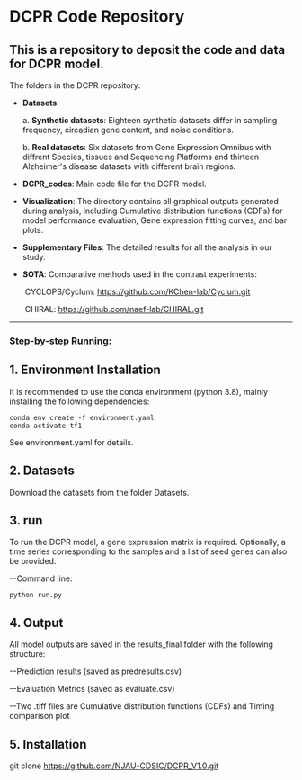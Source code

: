 
# **DCPR** Code Repository

This is a repository to deposit the code and data for **DCPR** model. 
---

The folders in the DCPR repository:

- **Datasets**: 

  a. **Synthetic datasets**: Eighteen synthetic datasets differ in sampling frequency, circadian gene content, and noise conditions.

  b. **Real datasets**: Six datasets from Gene Expression Omnibus with diffrent Species, tissues and Sequencing Platforms and thirteen Alzheimer's disease datasets with different brain regions.

- **DCPR_codes**: Main code file for the DCPR model.

- **Visualization**: The directory contains all graphical outputs generated during analysis, including Cumulative distribution functions (CDFs) for model performance evaluation, Gene expression fitting curves, and bar plots.

- **Supplementary Files**: The detailed results for all the analysis in our study.

- **SOTA**: Comparative methods used in the contrast experiments:

  ​	CYCLOPS/Cyclum: https://github.com/KChen-lab/Cyclum.git

  ​	CHIRAL: https://github.com/naef-lab/CHIRAL.git

---



### **Step-by-step Running:**

## 1. Environment Installation

It is recommended to use the conda environment (python 3.8), mainly installing the following dependencies:

```
conda env create -f environment.yaml  
conda activate tf1            
```
See environment.yaml for details.



## 2. Datasets

Download the datasets from the folder Datasets.



## 3. run

To run the DCPR model, a gene expression matrix is required. Optionally, a time series corresponding to the samples and a list of seed genes can also be provided.

--Command line:

```
python run.py 
```


## 4.  Output

All model outputs are saved in the results_final folder with the following structure:

--Prediction results (saved as predresults.csv)

--Evaluation Metrics (saved as evaluate.csv)

--Two .tiff files are Cumulative distribution functions (CDFs) and Timing comparison plot 



## 5.  Installation

git clone https://github.com/NJAU-CDSIC/DCPR_V1.0.git


